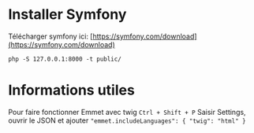 # Installer Symfony

Télécharger symfony ici: [https://symfony.com/download](https://symfony.com/download)

`php -S 127.0.0.1:8000 -t public/`

# Informations utiles

Pour faire fonctionner Emmet avec twig
`Ctrl + Shift + P`
Saisir Settings, ouvrir le JSON et ajouter
`"emmet.includeLanguages": {
        "twig": "html"
}`